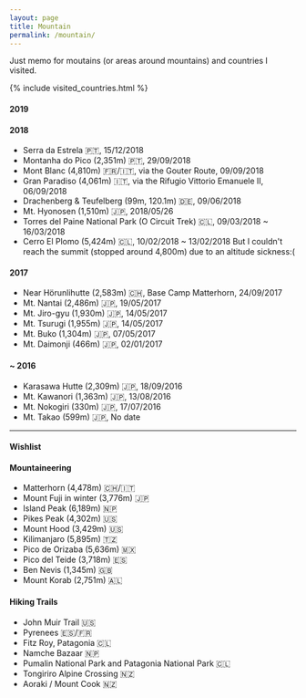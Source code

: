 ```yaml
---
layout: page
title: Mountain
permalink: /mountain/
---
```


Just memo for moutains (or areas around mountains) and countries I visited.

{% include visited_countries.html %}

<h4>2019</h4>

<h4>2018</h4>

- Serra da Estrela 🇵🇹, 15/12/2018
- Montanha do Pico (2,351m) 🇵🇹, 29/09/2018
- Mont Blanc (4,810m) 🇫🇷/🇮🇹, via the Gouter Route, 09/09/2018
- Gran Paradiso (4,061m) 🇮🇹, via the Rifugio Vittorio Emanuele II, 06/09/2018
- Drachenberg & Teufelberg (99m, 120.1m) 🇩🇪, 09/06/2018
- Mt. Hyonosen (1,510m) 🇯🇵, 2018/05/26
- Torres del Paine National Park (O Circuit Trek) 🇨🇱, 09/03/2018 ~ 16/03/2018
- Cerro El Plomo (5,424m) 🇨🇱, 10/02/2018 ~ 13/02/2018
  But I couldn't reach the summit (stopped around 4,800m) due to an altitude sickness:(

<h4>2017</h4>

- Near Hörunlihutte (2,583m) 🇨🇭, Base Camp Matterhorn, 24/09/2017
- Mt. Nantai (2,486m) 🇯🇵, 19/05/2017
- Mt. Jiro-gyu (1,930m) 🇯🇵, 14/05/2017
- Mt. Tsurugi (1,955m) 🇯🇵, 14/05/2017
- Mt. Buko (1,304m) 🇯🇵, 07/05/2017
- Mt. Daimonji (466m) 🇯🇵, 02/01/2017

<h4>~ 2016</h4>

- Karasawa Hutte (2,309m) 🇯🇵, 18/09/2016
- Mt. Kawanori (1,363m) 🇯🇵, 13/08/2016
- Mt. Nokogiri (330m) 🇯🇵, 17/07/2016
- Mt. Takao (599m) 🇯🇵, No date

---

<h4>Wishlist</h4>

#### Mountaineering
- Matterhorn (4,478m) 🇨🇭/🇮🇹
- Mount Fuji in winter (3,776m) 🇯🇵
- Island Peak (6,189m) 🇳🇵
- Pikes Peak (4,302m) 🇺🇸
- Mount Hood (3,429m) 🇺🇸
- Kilimanjaro (5,895m) 🇹🇿
- Pico de Orizaba (5,636m) 🇲🇽
- Pico del Teide (3,718m) 🇪🇸
- Ben Nevis (1,345m) 🇬🇧
- Mount Korab (2,751m) 🇦🇱

#### Hiking Trails
- John Muir Trail 🇺🇸
- Pyrenees 🇪🇸/🇫🇷
- Fitz Roy, Patagonia 🇨🇱
- Namche Bazaar 🇳🇵
- Pumalin National Park and Patagonia National Park 🇨🇱
- Tongiriro Alpine Crossing 🇳🇿
- Aoraki / Mount Cook 🇳🇿
